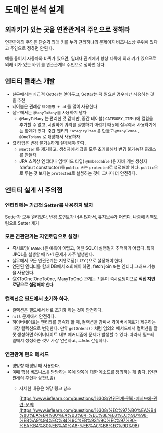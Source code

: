 # 도메인 분석 설계

## 외래키가 있는 곳을 연관관계의 주인으로 정해라

연관관계의 주인은 단순히 외래 키를 누가 관리하냐의 문제이지 비즈니스상 우위에 있다고 주인으로 정하면 안된 다.

예를 들어서 자동차와 바퀴가 있으면, 일대다 관계에서 항상 다쪽에 외래 키가 있으므로 외래 키가 있는 바퀴 를 연관관계의 주인으로 정하면 된다.

## 엔티티 클래스 개발

- 실무에서는 가급적 Getter는 열어두고, Setter는 꼭 필요한 경우에만 사용하는 것을 추천
- 테이블은 관례상 `테이블명 + id` 를 많이 사용한다
- 실무에서는 `@ManyToMany`를 사용하지 말자
  - `@ManyToMany` 는 편리한 것 같지만, 중간 테이블( `CATEGORY_ITEM` )에 컬럼을 추가할 수 없고, 세밀하게 쿼리를 실행하기 어렵기 때문에 실무에서 사용하기에는 한계가 있다. 중간 엔티티 `CategoryItem` 를 만들고 `@ManyToOne` , `@OneToMany` 로 매핑해서 사용하자
- 값 타입은 변경 불가능하게 설계해야 한다.
  - `@Setter` 를 제거하고, 생성자에서 값을 모두 초기화해서 변경 불가능한 클래스를 만들자
  - JPA 스펙상 엔티티나 임베디드 타입( `@Embeddable` )은 자바 기본 생성자(default constructor)를 `public` 또는 `protected`로 설정해야 한다. `public`으로 두는 것 보다는 `protected`로 설정하는 것이 그나마 더 안전하다.

## 엔티티 설계 시 주의점

### **엔티티에는 가급적** Setter**를 사용하지 말자**

Setter가 모두 열려있다. 변경 포인트가 너무 많아서, 유지보수가 어렵다. 나중에 리펙토링으로 Setter 제거

### **모든 연관관계는 지연로딩으로 설정**!

- 즉시로딩( `EAGER` )은 예측이 어렵고, 어떤 SQL이 실행될지 추적하기 어렵다. 특히 JPQL을 실행할 때 N+1 문제가 자주 발생한다.
- 실무에서 모든 연관관계는 지연로딩( `LAZY` )으로 설정해야 한다.
- 연관된 엔티티를 함께 DB에서 조회해야 하면, fetch join 또는 엔티티 그래프 기능을 사용한다.
- @XToOne(OneToOne, ManyToOne) 관계는 기본이 즉시로딩이므로 **직접 지연로딩으로 설정해야 한다**.

### **컬렉션은 필드에서 초기화 하자**.

- 컬렉션은 필드에서 바로 초기화 하는 것이 안전하다.
- `null` 문제에서 안전하다.
- 하이버네이트는 엔티티를 영속화 할 때, 컬랙션을 감싸서 하이버네이트가 제공하는 내장 컬렉션으로 변경한다. 만약 `getOrders()` 처럼 임의의 메서드에서 컬력션을 잘못 생성하면 하이버네이트 내부 메커니즘에 문제가 발생할 수 있다. 따라서 필드레벨에서 생성하는 것이 가장 안전하고, 코드도 간결하다.

### 연관관계 편의 메서드

- 양방향 매핑일 때 사용한다.
- 이때 핵심 비즈니스를 담당하는 쪽에 양쪽에 대한 메소드를 정의하는 게 좋다. (연관관계의 주인과 상관없음)
  - 자세한 내용은 해당 링크 참조

    [https://www.inflearn.com/questions/16308/연관관계-편의-메서드에-관련-문의](https://www.inflearn.com/questions/16308/%EC%97%B0%EA%B4%80%EA%B4%80%EA%B3%84-%ED%8E%B8%EC%9D%98-%EB%A9%94%EC%84%9C%EB%93%9C%EC%97%90-%EA%B4%80%EB%A0%A8-%EB%AC%B8%EC%9D%98)